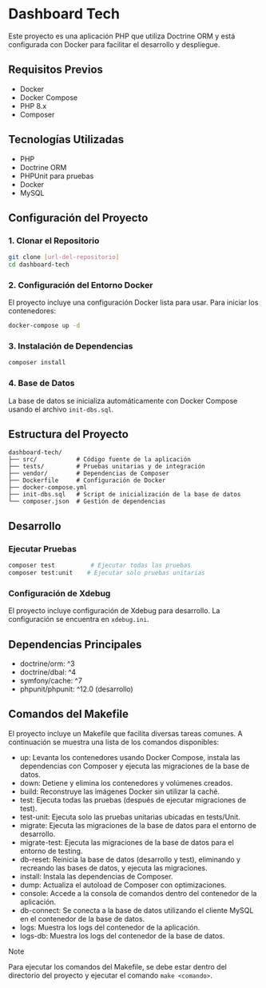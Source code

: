 # Dashboard Tech

Este proyecto es una aplicación PHP que utiliza Doctrine ORM y está configurada con Docker para facilitar el desarrollo y despliegue.

## Requisitos Previos

- Docker
- Docker Compose
- PHP 8.x
- Composer

## Tecnologías Utilizadas

- PHP
- Doctrine ORM
- PHPUnit para pruebas
- Docker
- MySQL

## Configuración del Proyecto

### 1. Clonar el Repositorio

```bash
git clone [url-del-repositorio]
cd dashboard-tech
```

### 2. Configuración del Entorno Docker

El proyecto incluye una configuración Docker lista para usar. Para iniciar los contenedores:

```bash
docker-compose up -d
```

### 3. Instalación de Dependencias

```bash
composer install
```

### 4. Base de Datos

La base de datos se inicializa automáticamente con Docker Compose usando el archivo `init-dbs.sql`.

## Estructura del Proyecto

```
dashboard-tech/
├── src/           # Código fuente de la aplicación
├── tests/         # Pruebas unitarias y de integración
├── vendor/        # Dependencias de Composer
├── Dockerfile     # Configuración de Docker
├── docker-compose.yml
├── init-dbs.sql   # Script de inicialización de la base de datos
└── composer.json  # Gestión de dependencias
```

## Desarrollo

### Ejecutar Pruebas

```bash
composer test          # Ejecutar todas las pruebas
composer test:unit    # Ejecutar solo pruebas unitarias
```

### Configuración de Xdebug

El proyecto incluye configuración de Xdebug para desarrollo. La configuración se encuentra en `xdebug.ini`.

## Dependencias Principales

- doctrine/orm: ^3
- doctrine/dbal: ^4
- symfony/cache: ^7
- phpunit/phpunit: ^12.0 (desarrollo)

## Comandos del Makefile

El proyecto incluye un Makefile que facilita diversas tareas comunes. A continuación se muestra una lista de los comandos disponibles:

- up: Levanta los contenedores usando Docker Compose, instala las dependencias con Composer y ejecuta las migraciones de la base de datos.
- down: Detiene y elimina los contenedores y volúmenes creados.
- build: Reconstruye las imágenes Docker sin utilizar la caché.
- test: Ejecuta todas las pruebas (después de ejecutar migraciones de test).
- test-unit: Ejecuta solo las pruebas unitarias ubicadas en tests/Unit.
- migrate: Ejecuta las migraciones de la base de datos para el entorno de desarrollo.
- migrate-test: Ejecuta las migraciones de la base de datos para el entorno de testing.
- db-reset: Reinicia la base de datos (desarrollo y test), eliminando y recreando las bases de datos, y ejecuta las migraciones.
- install: Instala las dependencias de Composer.
- dump: Actualiza el autoload de Composer con optimizaciones.
- console: Accede a la consola de comandos dentro del contenedor de la aplicación.
- db-connect: Se conecta a la base de datos utilizando el cliente MySQL en el contenedor de la base de datos.
- logs: Muestra los logs del contenedor de la aplicación.
- logs-db: Muestra los logs del contenedor de la base de datos.

> [!NOTE]
> Para ejecutar los comandos del Makefile, se debe estar dentro del directorio del proyecto y ejecutar el comando `make <comando>`.
